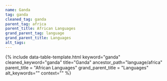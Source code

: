 ```yaml
---
name: Ganda
tag: ganda
cleaned_tag: ganda
parent_tag: africa
parent_title: African Languages
grand_parent_tag: language
grand_parent_title: Languages
alt_tags: 
---
```


{% include data-table-template.html 
  keyword="ganda" 
  cleaned_keyword="ganda" 
  title="Ganda"
  ancestor_path="language/africa" 
  parent_title = "African Languages"
  grand_parent_title = "Languages"
  alt_keywords=""
  context=""
%}

